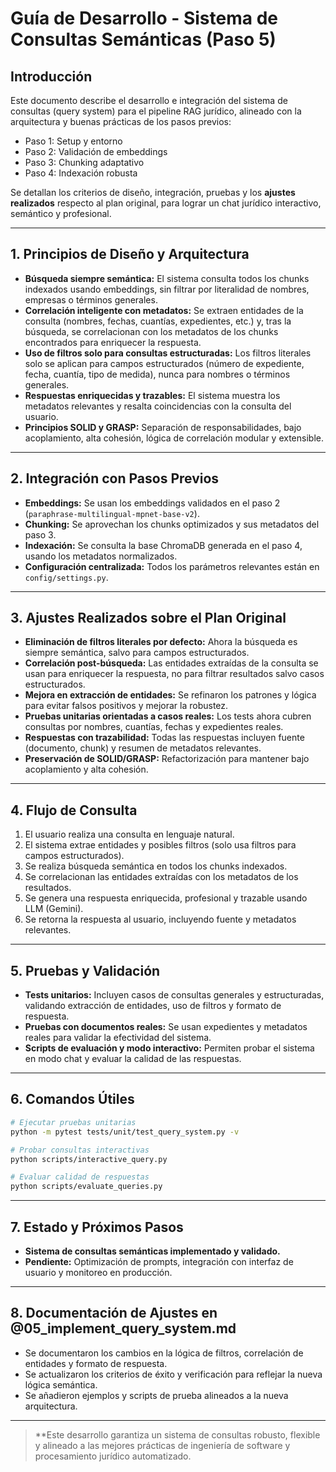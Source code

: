 # Guía de Desarrollo - Sistema de Consultas Semánticas (Paso 5)

## Introducción
Este documento describe el desarrollo e integración del sistema de consultas (query system) para el pipeline RAG jurídico, alineado con la arquitectura y buenas prácticas de los pasos previos:
- Paso 1: Setup y entorno
- Paso 2: Validación de embeddings
- Paso 3: Chunking adaptativo
- Paso 4: Indexación robusta

Se detallan los criterios de diseño, integración, pruebas y los **ajustes realizados** respecto al plan original, para lograr un chat jurídico interactivo, semántico y profesional.

---

## 1. Principios de Diseño y Arquitectura
- **Búsqueda siempre semántica:** El sistema consulta todos los chunks indexados usando embeddings, sin filtrar por literalidad de nombres, empresas o términos generales.
- **Correlación inteligente con metadatos:** Se extraen entidades de la consulta (nombres, fechas, cuantías, expedientes, etc.) y, tras la búsqueda, se correlacionan con los metadatos de los chunks encontrados para enriquecer la respuesta.
- **Uso de filtros solo para consultas estructuradas:** Los filtros literales solo se aplican para campos estructurados (número de expediente, fecha, cuantía, tipo de medida), nunca para nombres o términos generales.
- **Respuestas enriquecidas y trazables:** El sistema muestra los metadatos relevantes y resalta coincidencias con la consulta del usuario.
- **Principios SOLID y GRASP:** Separación de responsabilidades, bajo acoplamiento, alta cohesión, lógica de correlación modular y extensible.

---

## 2. Integración con Pasos Previos
- **Embeddings:** Se usan los embeddings validados en el paso 2 (`paraphrase-multilingual-mpnet-base-v2`).
- **Chunking:** Se aprovechan los chunks optimizados y sus metadatos del paso 3.
- **Indexación:** Se consulta la base ChromaDB generada en el paso 4, usando los metadatos normalizados.
- **Configuración centralizada:** Todos los parámetros relevantes están en `config/settings.py`.

---

## 3. Ajustes Realizados sobre el Plan Original
- **Eliminación de filtros literales por defecto:** Ahora la búsqueda es siempre semántica, salvo para campos estructurados.
- **Correlación post-búsqueda:** Las entidades extraídas de la consulta se usan para enriquecer la respuesta, no para filtrar resultados salvo casos estructurados.
- **Mejora en extracción de entidades:** Se refinaron los patrones y lógica para evitar falsos positivos y mejorar la robustez.
- **Pruebas unitarias orientadas a casos reales:** Los tests ahora cubren consultas por nombres, cuantías, fechas y expedientes reales.
- **Respuestas con trazabilidad:** Todas las respuestas incluyen fuente (documento, chunk) y resumen de metadatos relevantes.
- **Preservación de SOLID/GRASP:** Refactorización para mantener bajo acoplamiento y alta cohesión.

---

## 4. Flujo de Consulta
1. El usuario realiza una consulta en lenguaje natural.
2. El sistema extrae entidades y posibles filtros (solo usa filtros para campos estructurados).
3. Se realiza búsqueda semántica en todos los chunks indexados.
4. Se correlacionan las entidades extraídas con los metadatos de los resultados.
5. Se genera una respuesta enriquecida, profesional y trazable usando LLM (Gemini).
6. Se retorna la respuesta al usuario, incluyendo fuente y metadatos relevantes.

---

## 5. Pruebas y Validación
- **Tests unitarios:** Incluyen casos de consultas generales y estructuradas, validando extracción de entidades, uso de filtros y formato de respuesta.
- **Pruebas con documentos reales:** Se usan expedientes y metadatos reales para validar la efectividad del sistema.
- **Scripts de evaluación y modo interactivo:** Permiten probar el sistema en modo chat y evaluar la calidad de las respuestas.

---

## 6. Comandos Útiles
```bash
# Ejecutar pruebas unitarias
python -m pytest tests/unit/test_query_system.py -v

# Probar consultas interactivas
python scripts/interactive_query.py

# Evaluar calidad de respuestas
python scripts/evaluate_queries.py
```

---

## 7. Estado y Próximos Pasos
- **Sistema de consultas semánticas implementado y validado.**
- **Pendiente:** Optimización de prompts, integración con interfaz de usuario y monitoreo en producción.

---

## 8. Documentación de Ajustes en @05_implement_query_system.md
- Se documentaron los cambios en la lógica de filtros, correlación de entidades y formato de respuesta.
- Se actualizaron los criterios de éxito y verificación para reflejar la nueva lógica semántica.
- Se añadieron ejemplos y scripts de prueba alineados a la nueva arquitectura.

---

> **Este desarrollo garantiza un sistema de consultas robusto, flexible y alineado a las mejores prácticas de ingeniería de software y procesamiento jurídico automatizado. 